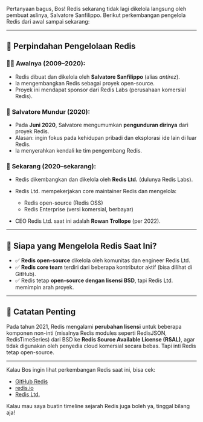 Pertanyaan bagus, Bos! Redis sekarang tidak lagi dikelola langsung oleh pembuat aslinya, Salvatore Sanfilippo. Berikut perkembangan pengelola Redis dari awal sampai sekarang:

---

## 🔁 Perpindahan Pengelolaan Redis

### 🧑‍💻 **Awalnya (2009–2020):**

* Redis dibuat dan dikelola oleh **Salvatore Sanfilippo** (alias *antirez*).
* Ia mengembangkan Redis sebagai proyek open-source.
* Proyek ini mendapat sponsor dari Redis Labs (perusahaan komersial Redis).

### 👋 **Salvatore Mundur (2020):**

* Pada **Juni 2020**, Salvatore mengumumkan **pengunduran dirinya** dari proyek Redis.
* Alasan: ingin fokus pada kehidupan pribadi dan eksplorasi ide lain di luar Redis.
* Ia menyerahkan kendali ke tim pengembang Redis.

### 🏢 **Sekarang (2020–sekarang):**

* Redis dikembangkan dan dikelola oleh **Redis Ltd.** (dulunya Redis Labs).
* Redis Ltd. mempekerjakan core maintainer Redis dan mengelola:

  * Redis open-source (Redis OSS)
  * Redis Enterprise (versi komersial, berbayar)
* CEO Redis Ltd. saat ini adalah **Rowan Trollope** (per 2022).

---

## 🎯 Siapa yang Mengelola Redis Saat Ini?

* ✅ **Redis open-source** dikelola oleh komunitas dan engineer Redis Ltd.
* ✅ **Redis core team** terdiri dari beberapa kontributor aktif (bisa dilihat di GitHub).
* ✅ Redis tetap **open-source dengan lisensi BSD**, tapi Redis Ltd. memimpin arah proyek.

---

## 📍 Catatan Penting

Pada tahun 2021, Redis mengalami **perubahan lisensi** untuk beberapa komponen non-inti (misalnya Redis modules seperti RedisJSON, RedisTimeSeries) dari BSD ke **Redis Source Available License (RSAL)**, agar tidak digunakan oleh penyedia cloud komersial secara bebas. Tapi inti Redis tetap open-source.

---

Kalau Bos ingin lihat perkembangan Redis saat ini, bisa cek:

* [GitHub Redis](https://github.com/redis/redis)
* [redis.io](https://redis.io)
* [Redis Ltd.](https://redis.com)

Kalau mau saya buatin timeline sejarah Redis juga boleh ya, tinggal bilang aja!
